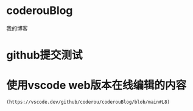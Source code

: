 # coderouBlog
我的博客

# github提交测试

# 使用vscode web版本在线编辑的内容
    (https://vscode.dev/github/coderou/coderouBlog/blob/main#L8)